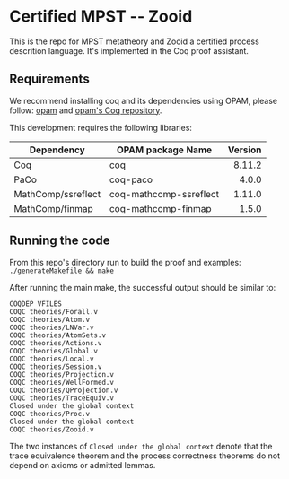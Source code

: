 # Certified MPST -- Zooid

This is the repo for MPST metatheory and Zooid a certified process descrition language.
It's implemented in the Coq proof assistant.

## Requirements

We recommend installing coq and its dependencies using OPAM, please
follow: [opam](https://opam.ocaml.org/) and
[opam's Coq repository](http://coq.io/opam/).

This development requires the following libraries:


| Dependency         | OPAM package Name      | Version |
|--------------------|------------------------|--------:|
| Coq                | coq                    |  8.11.2 |
| PaCo               | coq-paco               |   4.0.0 |
| MathComp/ssreflect | coq-mathcomp-ssreflect |  1.11.0 |
| MathComp/finmap    | coq-mathcomp-finmap    |   1.5.0 |


## Running the code

From this repo's directory run to build the proof and examples:
   `./generateMakefile && make`

After running the main make, the successful output should be similar to:

```
COQDEP VFILES
COQC theories/Forall.v
COQC theories/Atom.v
COQC theories/LNVar.v
COQC theories/AtomSets.v
COQC theories/Actions.v
COQC theories/Global.v
COQC theories/Local.v
COQC theories/Session.v
COQC theories/Projection.v
COQC theories/WellFormed.v
COQC theories/QProjection.v
COQC theories/TraceEquiv.v
Closed under the global context
COQC theories/Proc.v
Closed under the global context
COQC theories/Zooid.v
```

The two instances of `Closed under the global context` denote that the
trace equivalence theorem and the process correctness theorems do not
depend on axioms or admitted lemmas.
